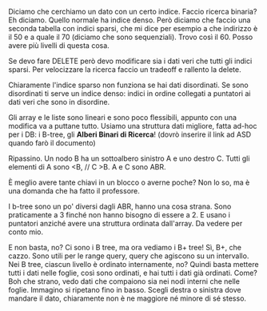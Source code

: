 Diciamo che cerchiamo un dato con un certo indice. Faccio ricerca binaria? Eh diciamo. Quello normale ha indice denso. Però diciamo che faccio una seconda tabella con indici sparsi, che mi dice per esempio a che indirizzo è il 50 e a quale il 70 (diciamo che sono sequenziali). Trovo così il 60. Posso avere più livelli di questa cosa.

Se devo fare DELETE però devo modificare sia i dati veri che tutti gli indici sparsi. Per velocizzare la ricerca faccio un tradeoff e rallento la delete.

Chiaramente l'indice sparso non funziona se hai dati disordinati. Se sono disordinati ti serve un indice denso: indici in ordine collegati a puntatori ai dati veri che sono in disordine.

Gli array e le liste sono lineari e sono poco flessibili, appunto con una modifica va a puttane tutto. Usiamo una struttura dati migliore, fatta ad-hoc per i DB: i B-tree, gli **Alberi Binari di Ricerca**! (dovrò inserire il link ad ASD quando farò il documento)

Ripassino. Un nodo B ha un sottoalbero sinistro A e uno destro C. Tutti gli elementi di A sono <B, // C >B. A e C sono ABR.

È meglio avere tante chiavi in un blocco o averne poche? Non lo so, ma è una domanda che ha fatto il professore.

I b-tree sono un po' diversi dagli ABR, hanno una cosa strana. Sono praticamente a 3 finché non hanno bisogno di essere a 2. E usano i puntatori anziché avere una struttura ordinata dall'array. Da vedere per conto mio.

E non basta, no? Ci sono i B tree, ma ora vediamo i B+ tree! Sì, B+, che cazzo. Sono utili per le range query, query che agiscono su un intervallo. Nei B tree, ciascun livello è ordinato internamente, no? Quindi basta mettere tutti i dati nelle foglie, così sono ordinati, e hai tutti i dati già ordinati. Come? Boh che strano, vedo dati che compaiono sia nei nodi interni che nelle foglie. Immagino si ripetano fino in basso. Scegli destra o sinistra dove mandare il dato, chiaramente non è ne maggiore né minore di sé stesso.